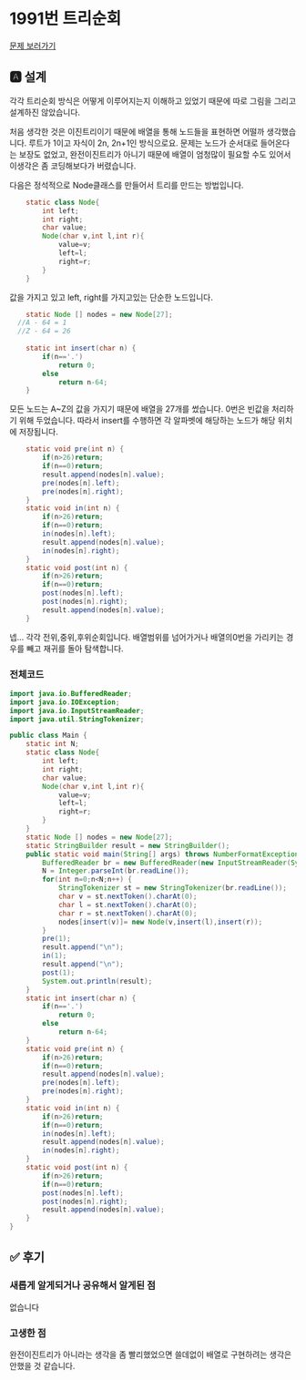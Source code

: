 # 1991번 트리순회
[문제 보러가기](https://www.acmicpc.net/problem/1991)

## 🅰 설계
각각 트리순회 방식은 어떻게 이루어지는지 이해하고 있었기 때문에 따로 그림을 그리고 설계하진 않았습니다.

처음 생각한 것은 이진트리이기 때문에 배열을 통해 노드들을 표현하면 어떨까 생각했습니다. 루트가 1이고 자식이 2n, 2n+1인 방식으로요.
문제는 노드가 순서대로 들어온다는 보장도 없었고, 완전이진트리가 아니기 때문에 배열이 엄청많이 필요할 수도 있어서 이생각은 좀 코딩해보다가 버렸습니다.

다음은 정석적으로 Node클래스를 만들어서 트리를 만드는 방법입니다.
```java
	static class Node{
		int left;
		int right;
		char value;
		Node(char v,int l,int r){
			value=v;
			left=l;
			right=r;
		}
	}
```
값을 가지고 있고 left, right를 가지고있는 단순한 노드입니다.
```java
	static Node [] nodes = new Node[27];
  //A - 64 = 1
  //Z - 64 = 26
  
  	static int insert(char n) {
		if(n=='.')
			return 0;
		else
			return n-64;
	}
```
모든 노드는 A~Z의 값을 가지기 때문에 배열을 27개를 썼습니다. 0번은 빈값을 처리하기 위해 두었습니다.
따라서 insert를 수행하면 각 알파벳에 해당하는 노드가 해당 위치에 저장됩니다. 
```java
	static void pre(int n) {
		if(n>26)return;
		if(n==0)return;
		result.append(nodes[n].value);
		pre(nodes[n].left);
		pre(nodes[n].right);
	}
	static void in(int n) {
		if(n>26)return;
		if(n==0)return;
		in(nodes[n].left);
		result.append(nodes[n].value);
		in(nodes[n].right);
	}
	static void post(int n) {
		if(n>26)return;
		if(n==0)return;
		post(nodes[n].left);
		post(nodes[n].right);
		result.append(nodes[n].value);
	}
```
넵... 각각 전위,중위,후위순회입니다. 배열범위를 넘어가거나 배열의0번을 가리키는 경우를 빼고 재귀를 돌아 탐색합니다. 

### 전체코드
```java
import java.io.BufferedReader;
import java.io.IOException;
import java.io.InputStreamReader;
import java.util.StringTokenizer;

public class Main {
	static int N;
	static class Node{
		int left;
		int right;
		char value;
		Node(char v,int l,int r){
			value=v;
			left=l;
			right=r;
		}
	}
	static Node [] nodes = new Node[27];
	static StringBuilder result = new StringBuilder(); 
	public static void main(String[] args) throws NumberFormatException, IOException {
		BufferedReader br = new BufferedReader(new InputStreamReader(System.in));
		N = Integer.parseInt(br.readLine());
		for(int n=0;n<N;n++) {
			StringTokenizer st = new StringTokenizer(br.readLine());
			char v = st.nextToken().charAt(0);
			char l = st.nextToken().charAt(0);
			char r = st.nextToken().charAt(0);
			nodes[insert(v)]= new Node(v,insert(l),insert(r));
		}
		pre(1);
		result.append("\n");
		in(1);
		result.append("\n");
		post(1);
		System.out.println(result);
	}
	static int insert(char n) {
		if(n=='.')
			return 0;
		else
			return n-64;
	}
	static void pre(int n) {
		if(n>26)return;
		if(n==0)return;
		result.append(nodes[n].value);
		pre(nodes[n].left);
		pre(nodes[n].right);
	}
	static void in(int n) {
		if(n>26)return;
		if(n==0)return;
		in(nodes[n].left);
		result.append(nodes[n].value);
		in(nodes[n].right);
	}
	static void post(int n) {
		if(n>26)return;
		if(n==0)return;
		post(nodes[n].left);
		post(nodes[n].right);
		result.append(nodes[n].value);
	}
}
```
## ✅ 후기
### 새롭게 알게되거나 공유해서 알게된 점
없습니다  
### 고생한 점
완전이진트리가 아니라는 생각을 좀 빨리했었으면 쓸데없이 배열로 구현하려는 생각은 안했을 것 같습니다.
